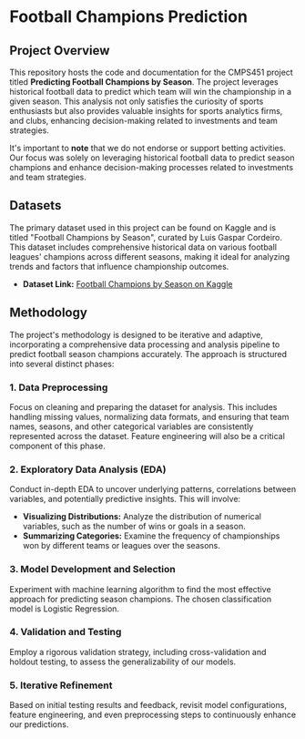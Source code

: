 # Football Champions Prediction

## Project Overview

This repository hosts the code and documentation for the CMPS451 project titled <b>Predicting Football Champions by Season</b>. The project leverages historical football data to predict which team will win the championship in a given season. This analysis not only satisfies the curiosity of sports enthusiasts but also provides valuable insights for sports analytics firms, and clubs, enhancing decision-making related to investments and team strategies.

It's important to <b>note</b> that we do not endorse or support betting activities. Our focus was solely on leveraging historical football data to predict season champions and enhance decision-making processes related to investments and team strategies.

## Datasets

The primary dataset used in this project can be found on Kaggle and is titled "Football Champions by Season", curated by Luis Gaspar Cordeiro. This dataset includes comprehensive historical data on various football leagues' champions across different seasons, making it ideal for analyzing trends and factors that influence championship outcomes.

- **Dataset Link:** [Football Champions by Season on Kaggle](https://www.kaggle.com/code/luisgasparcordeiro/football-champions-by-season/input?select=competitions.csv)

## Methodology

The project's methodology is designed to be iterative and adaptive, incorporating a comprehensive data processing and analysis pipeline to predict football season champions accurately. The approach is structured into several distinct phases:

### 1. Data Preprocessing
Focus on cleaning and preparing the dataset for analysis. This includes handling missing values, normalizing data formats, and ensuring that team names, seasons, and other categorical variables are consistently represented across the dataset. Feature engineering will also be a critical component of this phase.

### 2. Exploratory Data Analysis (EDA)
Conduct in-depth EDA to uncover underlying patterns, correlations between variables, and potentially predictive insights. This will involve:
- **Visualizing Distributions:** Analyze the distribution of numerical variables, such as the number of wins or goals in a season.
- **Summarizing Categories:** Examine the frequency of championships won by different teams or leagues over the seasons.

### 3. Model Development and Selection
Experiment with machine learning algorithm to find the most effective approach for predicting season champions. The chosen classification model is Logistic Regression.

### 4. Validation and Testing
Employ a rigorous validation strategy, including cross-validation and holdout testing, to assess the generalizability of our models.

### 5. Iterative Refinement
Based on initial testing results and feedback, revisit model configurations, feature engineering, and even preprocessing steps to continuously enhance our predictions.



